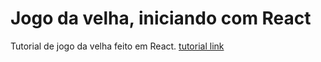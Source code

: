# Jogo da velha, iniciando com React
Tutorial de jogo da velha feito em React. [tutorial link](https://pt-br.reactjs.org/tutorial/tutorial.html)

